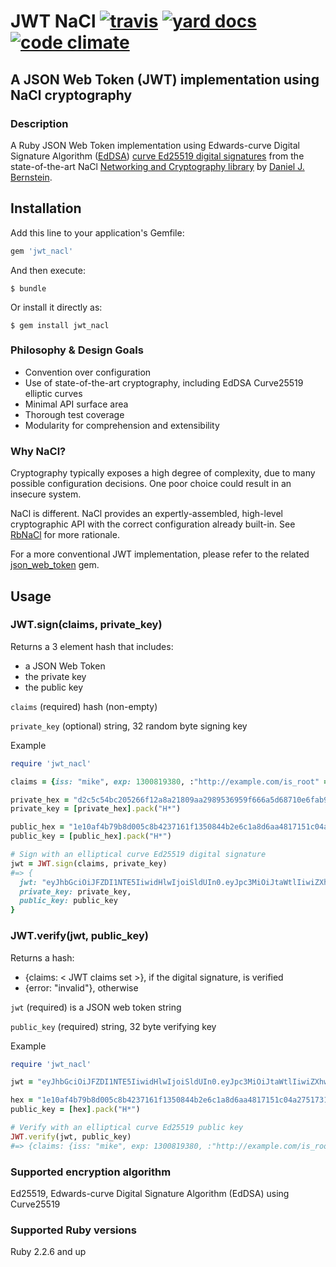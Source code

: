 # JWT NaCl [![travis][ci_img]][travis] [![yard docs][yd_img]][yard_docs] [![code climate][cc_img]][code_climate]

## A JSON Web Token (JWT) implementation using NaCl cryptography

### Description
A Ruby JSON Web Token implementation using Edwards-curve Digital Signature Algorithm ([EdDSA][eddsa]) [curve Ed25519 digital signatures][ed25519] from the state-of-the-art NaCl [Networking and Cryptography library][nacl] by [Daniel J. Bernstein][bernstein].

## Installation

Add this line to your application's Gemfile:

```ruby
gem 'jwt_nacl'
```

And then execute:

    $ bundle

Or install it directly as:

    $ gem install jwt_nacl

### Philosophy & Design Goals
* Convention over configuration
* Use of state-of-the-art cryptography, including EdDSA Curve25519 elliptic curves
* Minimal API surface area
* Thorough test coverage
* Modularity for comprehension and extensibility

### Why NaCl?
Cryptography typically exposes a high degree of complexity, due to many possible configuration decisions. One poor choice could result in an insecure system.

NaCl is different. NaCl provides an expertly-assembled, high-level cryptographic API with the correct configuration already built-in. See [RbNaCl][rbnacl] for more rationale.

For a more conventional JWT implementation, please refer to the related [json_web_token](https://github.com/garyf/json_web_token) gem.

## Usage

### JWT.sign(claims, private_key)

Returns a 3 element hash that includes:
* a JSON Web Token
* the private key
* the public key

`claims` (required) hash (non-empty)

`private_key` (optional) string, 32 random byte signing key

Example

```ruby
require 'jwt_nacl'

claims = {iss: "mike", exp: 1300819380, :"http://example.com/is_root" => false}

private_hex = "d2c5c54bc205266f12a8a21809aa2989536959f666a5d68710e6fab94674041a"
private_key = [private_hex].pack("H*")

public_hex = "1e10af4b79b8d005c8b4237161f1350844b2e6c1a8d6aa4817151c04a2751731"
public_key = [public_hex].pack("H*")

# Sign with an elliptical curve Ed25519 digital signature
jwt = JWT.sign(claims, private_key)
#=> {
  jwt: "eyJhbGciOiJFZDI1NTE5IiwidHlwIjoiSldUIn0.eyJpc3MiOiJtaWtlIiwiZXhwIjoxMzAwODE5MzgwLCJodHRwOi8vZXhhbXBsZS5jb20vaXNfcm9vdCI6ZmFsc2V9.f2y6Sax9eK9M3JiFCt4ZfzzOL56SWNhydHpPPIoVkm21D3_bJq5DmFLgH8ee2OlzSlZMoq009jLSg6AC0mn4DA",
  private_key: private_key,
  public_key: public_key
}
```

### JWT.verify(jwt, public_key)

Returns a hash:
* \{claims: < JWT claims set >\}, if the digital signature, is verified
* \{error: "invalid"\}, otherwise

`jwt` (required) is a JSON web token string

`public_key` (required) string, 32 byte verifying key

Example

```ruby
require 'jwt_nacl'

jwt = "eyJhbGciOiJFZDI1NTE5IiwidHlwIjoiSldUIn0.eyJpc3MiOiJtaWtlIiwiZXhwIjoxMzAwODE5MzgwLCJodHRwOi8vZXhhbXBsZS5jb20vaXNfcm9vdCI6ZmFsc2V9.f2y6Sax9eK9M3JiFCt4ZfzzOL56SWNhydHpPPIoVkm21D3_bJq5DmFLgH8ee2OlzSlZMoq009jLSg6AC0mn4DA"

hex = "1e10af4b79b8d005c8b4237161f1350844b2e6c1a8d6aa4817151c04a2751731"
public_key = [hex].pack("H*")

# Verify with an elliptical curve Ed25519 public key
JWT.verify(jwt, public_key)
#=> {claims: {iss: "mike", exp: 1300819380, :"http://example.com/is_root" => false}}
```

### Supported encryption algorithm
Ed25519, Edwards-curve Digital Signature Algorithm (EdDSA) using Curve25519

### Supported Ruby versions
Ruby 2.2.6 and up

[eddsa]: https://en.wikipedia.org/wiki/EdDSA
[ed25519]: http://ed25519.cr.yp.to/
[nacl]: http://nacl.cr.yp.to/
[bernstein]: https://en.wikipedia.org/wiki/Daniel_J._Bernstein

[rbnacl]: https://github.com/cryptosphere/rbnacl/blob/master/README.md
[travis]: https://travis-ci.org/garyf/jwt_nacl
[ci_img]: https://travis-ci.org/garyf/jwt_nacl.svg?branch=master
[yard_docs]: http://www.rubydoc.info/github/garyf/jwt_nacl
[yd_img]: http://img.shields.io/badge/yard-docs-blue.svg
[code_climate]: https://codeclimate.com/github/garyf/jwt_nacl
[cc_img]: https://codeclimate.com/github/garyf/jwt_nacl/badges/gpa.svg

